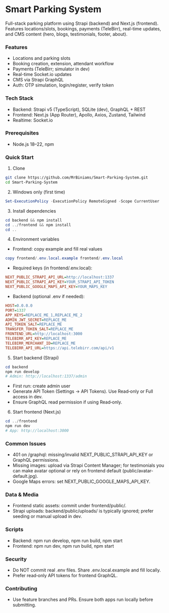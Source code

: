 # Smart Parking System

Full-stack parking platform using Strapi (backend) and Next.js (frontend). Features locations/slots, bookings, payments (TeleBirr), real-time updates, and CMS content (hero, blogs, testimonials, footer, about).

### Features
- Locations and parking slots
- Booking creation, extension, attendant workflow
- Payments (TeleBirr; simulator in dev)
- Real-time Socket.io updates
- CMS via Strapi GraphQL
- Auth: OTP simulation, login/register, verify token

### Tech Stack
- Backend: Strapi v5 (TypeScript), SQLite (dev), GraphQL + REST
- Frontend: Next.js (App Router), Apollo, Axios, Zustand, Tailwind
- Realtime: Socket.io

### Prerequisites
- Node.js 18–22, npm

### Quick Start
1) Clone
```bash
git clone https://github.com/MrBiniams/Smart-Parking-System.git
cd Smart-Parking-System
```

2) Windows only (first time)
```powershell
Set-ExecutionPolicy -ExecutionPolicy RemoteSigned -Scope CurrentUser
```

3) Install dependencies
```powershell
cd backend && npm install
cd ../frontend && npm install
cd ..
```

4) Environment variables
- Frontend: copy example and fill real values
```powershell
copy frontend/.env.local.example frontend/.env.local
```
- Required keys (in frontend/.env.local):
```ini
NEXT_PUBLIC_STRAPI_API_URL=http://localhost:1337
NEXT_PUBLIC_STRAPI_API_KEY=YOUR_STRAPI_API_TOKEN
NEXT_PUBLIC_GOOGLE_MAPS_API_KEY=YOUR_MAPS_KEY
```
- Backend (optional .env if needed):
```ini
HOST=0.0.0.0
PORT=1337
APP_KEYS=REPLACE_ME_1,REPLACE_ME_2
ADMIN_JWT_SECRET=REPLACE_ME
API_TOKEN_SALT=REPLACE_ME
TRANSFER_TOKEN_SALT=REPLACE_ME
FRONTEND_URL=http://localhost:3000
TELEBIRR_API_KEY=REPLACE_ME
TELEBIRR_MERCHANT_ID=REPLACE_ME
TELEBIRR_API_URL=https://api.telebirr.com/api/v1
```

5) Start backend (Strapi)
```powershell
cd backend
npm run develop
# Admin: http://localhost:1337/admin
```
- First run: create admin user
- Generate API Token (Settings → API Tokens). Use Read‑only or Full access in dev.
- Ensure GraphQL read permission if using Read‑only.

6) Start frontend (Next.js)
```powershell
cd ../frontend
npm run dev
# App: http://localhost:3000
```

### Common Issues
- 401 on /graphql: missing/invalid NEXT_PUBLIC_STRAPI_API_KEY or GraphQL permissions.
- Missing images: upload via Strapi Content Manager; for testimonials you can make avatar optional or rely on frontend default (public/avatar-default.jpg).
- Google Maps errors: set NEXT_PUBLIC_GOOGLE_MAPS_API_KEY.

### Data & Media
- Frontend static assets: commit under frontend/public/.
- Strapi uploads: backend/public/uploads/ is typically ignored; prefer seeding or manual upload in dev.

### Scripts
- Backend: npm run develop, npm run build, npm start
- Frontend: npm run dev, npm run build, npm start

### Security
- Do NOT commit real .env files. Share .env.local.example and fill locally.
- Prefer read‑only API tokens for frontend GraphQL.

### Contributing
- Use feature branches and PRs. Ensure both apps run locally before submitting.
